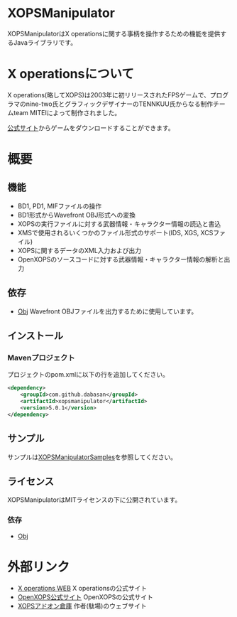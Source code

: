 # XOPSManipulator

XOPSManipulatorはX operationsに関する事柄を操作するための機能を提供するJavaライブラリです。

# X operationsについて

X operations(略してXOPS)は2003年に初リリースされたFPSゲームで、プログラマのnine-two氏とグラフィックデザイナーのTENNKUU氏からなる制作チームteam MITEIによって制作されました。

[公式サイト](https://hp.vector.co.jp/authors/VA022962/xops/)からゲームをダウンロードすることができます。

# 概要

## 機能

- BD1, PD1, MIFファイルの操作
- BD1形式からWavefront OBJ形式への変換
- XOPSの実行ファイルに対する武器情報・キャラクター情報の読込と書込
- XMSで使用されるいくつかのファイル形式のサポート(IDS, XGS, XCSファイル)
- XOPSに関するデータのXML入力および出力
- OpenXOPSのソースコードに対する武器情報・キャラクター情報の解析と出力

## 依存

- [Obj](https://github.com/javagl/Obj)
  Wavefront OBJファイルを出力するために使用しています。

## インストール

### Mavenプロジェクト

プロジェクトのpom.xmlに以下の行を追加してください。

```xml
<dependency>
	<groupId>com.github.dabasan</groupId>
	<artifactId>xopsmanipulator</artifactId>
	<version>5.0.1</version>
</dependency>
```

## サンプル

サンプルは[XOPSManipulatorSamples](https://github.com/Dabasan/XOPSManipulatorSamples)を参照してください。

## ライセンス

XOPSManipulatorはMITライセンスの下に公開されています。

### 依存

- [Obj](https://github.com/javagl/Obj/blob/master/LICENSE.txt)

# 外部リンク

- [X operations WEB](https://hp.vector.co.jp/authors/VA022962/xops/)
  X operationsの公式サイト
- [OpenXOPS公式サイト](http://openxops.net/)
  OpenXOPSの公式サイト
- [XOPSアドオン倉庫](https://sites.google.com/site/xopsaddonwarehouse/home)
  作者(駄場)のウェブサイト
  
  

